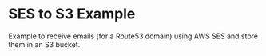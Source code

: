 # SES to S3 Example

Example to receive emails (for a Route53 domain) using AWS SES and store them in an S3 bucket.
